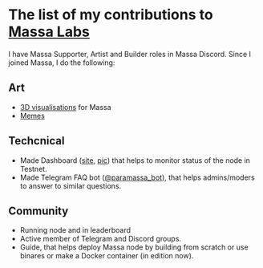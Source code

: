 # The list of my contributions to [Massa Labs](https://massa.net/)
I have Massa Supporter, Artist and Builder roles in Massa Discord.
Since I joined Massa, I do the following:

## Art
- [3D visualisations](https://disk.yandex.ru/d/lKKkX07m_wz5ug) for Massa
- [Memes](https://disk.yandex.ru/d/UX0K7PycWHOQBw)

## Techcnical
- Made Dashboard ([site](https://paranormal-brothers.com/massa/), [pic](https://paranormal-brothers.com/assets/img/MassaDashboard.jpg)) that helps to monitor status of the node in Testnet.
- Made Telegram FAQ bot ([@paramassa_bot](https://t.me/paramassa_bot)), that helps admins/moders to answer to similar questions.

## Community
- Running node and in leaderboard
- Active member of Telegram and Discord groups.
- Guide, that helps deploy Massa node by building from scratch or use binares or make a Docker container (in edition now).
